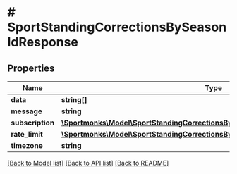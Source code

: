 # # SportStandingCorrectionsBySeasonIdResponse

## Properties

Name | Type | Description | Notes
------------ | ------------- | ------------- | -------------
**data** | **string[]** |  | [optional]
**message** | **string** |  | [optional]
**subscription** | [**\Sportmonks\Model\SportStandingCorrectionsBySeasonIdResponseSubscriptionInner[]**](SportStandingCorrectionsBySeasonIdResponseSubscriptionInner.md) |  | [optional]
**rate_limit** | [**\Sportmonks\Model\SportStandingCorrectionsBySeasonIdResponseRateLimit**](SportStandingCorrectionsBySeasonIdResponseRateLimit.md) |  | [optional]
**timezone** | **string** |  | [optional]

[[Back to Model list]](../../README.md#models) [[Back to API list]](../../README.md#endpoints) [[Back to README]](../../README.md)
